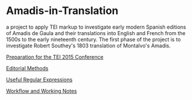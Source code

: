 # Amadis-in-Translation
a project to apply TEI markup to investigate early modern Spanish editions of Amadis de Gaula and their translations into English and French from the 1500s to the early nineteenth century. The first phase of the project is to investigate Robert Southey's 1803 translation of Montalvo's Amadis. 

<a href="https://github.com/ebeshero/Amadis-in-Translation/wiki/Amadis-Conference-Preparation">Preparation for the TEI 2015 Conference</a>

<a href="https://github.com/ebeshero/Amadis-in-Translation/wiki/Editing-Methods-for-Amadis-in-Translation">Editorial Methods</a>

<a href="https://github.com/ebeshero/Amadis-in-Translation/wiki/Useful-Regular-Expressions!">Useful Regular Expressions</a>

<a href="https://github.com/ebeshero/Amadis-in-Translation/wiki/Workflow-and-Working-Notes">Workflow and Working Notes</a>


